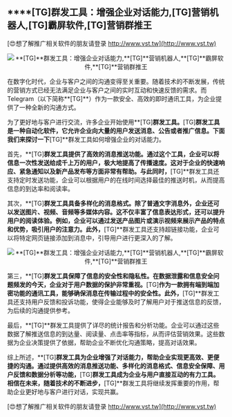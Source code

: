 ## ****[TG]**群发工具：增强企业对话能力,**[TG]**营销机器人,**[TG]**霸屏软件,**[TG]**营销群推王**

[😍想了解推广相关软件的朋友请登录 http://www.vst.tw](http://www.vst.tw)

 <center><img src="https://vst.tw/MP4/tuiguang/png/8.png" alt="**[TG]**群发工具：增强企业对话能力,**[TG]**营销机器人,**[TG]**霸屏软件,**[TG]**营销群推王"></center>

在数字化时代，企业与客户之间的沟通变得至关重要。随着技术的不断发展，传统的营销方式已经无法满足企业与客户之间的实时互动和快速反馈的需求。而Telegram（以下简称**[TG]**）作为一款安全、高效的即时通讯工具，为企业提供了一种全新的沟通方式。

为了更好地与客户进行交流，许多企业开始使用**[TG]**群发工具。**[TG]**群发工具是一种自动化软件，它允许企业向大量的用户发送消息、公告或者推广信息。下面我们来探讨一下**[TG]**群发工具如何增强企业的对话能力。

首先，**[TG]**群发工具提供了高效的消息推送功能。通过这个工具，企业可以将信息一次性发送给成千上万的用户，极大地提高了传播速度。这对于企业的快速响应、紧急通知以及新产品发布等方面非常有帮助。与此同时，**[TG]**群发工具还支持定时发送功能，企业可以根据用户的在线时间选择最佳的推送时机，从而提高信息的到达率和阅读率。

其次，**[TG]**群发工具具备多样化的消息格式。除了普通文字消息外，企业还可以发送图片、视频、音频等多媒体内容。这不仅丰富了信息表达形式，还可以提升用户的阅读体验。例如，企业可以通过发送产品图片或演示视频来展示产品的特点和优势，吸引用户的注意力。此外，**[TG]**群发工具还支持超链接功能，企业可以将特定网页链接添加到消息中，引导用户进行更深入的了解。

 <center><img src="https://vst.tw/MP4/tuiguang/png/0.png" alt="**[TG]**群发工具：增强企业对话能力,**[TG]**营销机器人,**[TG]**霸屏软件,**[TG]**营销群推王"></center>

第三，**[TG]**群发工具保障了信息的安全性和隐私性。在数据泄露和信息安全问题频发的今天，企业对于用户数据的保护非常重视。**[TG]**作为一款拥有端到端加密功能的通讯工具，能够确保消息在传输过程中的安全性。此外，**[TG]**群发工具还支持用户反馈和投诉功能，使得企业能够及时了解用户对于推送信息的反馈，为后续的沟通提供参考。

最后，**[TG]**群发工具提供了详尽的统计报告和分析功能。企业可以通过这些数据了解推送信息的到达量、阅读量、点击率等指标，从而评估营销效果。这些数据为企业决策提供了依据，帮助企业不断优化沟通策略，提高对话效果。

综上所述，**[TG]**群发工具为企业增强了对话能力，帮助企业实现更高效、更便捷的沟通。通过提供高效的消息推送功能、多样化的消息格式、信息安全保障、用户反馈和数据分析等功能，**[TG]**群发工具成为企业与用户直接互动的有力工具。相信在未来，随着技术的不断进步，**[TG]**群发工具将继续发挥重要的作用，帮助企业更好地与客户进行对话，实现共赢。

[😍想了解推广相关软件的朋友请登录 http://www.vst.tw](http://www.vst.tw)



